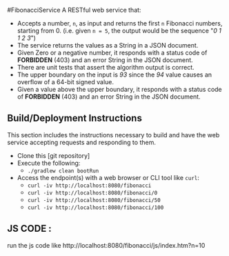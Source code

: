 #FibonacciService
A RESTful web service that:

 - Accepts a number, <code>n</code>, as input and returns the first <code>n</code> Fibonacci numbers, starting from 0.
   (i.e. given `n = 5`, the output would be the sequence "_0 1 1 2 3_")
 - The service returns the values as a String in a JSON document.
 - Given Zero or a negative number, it responds with a status code of __FORBIDDEN__ (403) and an error String in the JSON document.
 - There are unit tests that assert the algorithm output is correct.
 - The upper boundary on the input is _93_ since the _94_ value causes an overflow of a 64-bit signed value.
 - Given a value above the upper boundary, it responds with a status code of __FORBIDDEN__ (403) and an error String in the JSON document.

## Build/Deployment Instructions

This section includes the instructions necessary to build and have the web service accepting requests and responding to them.

 - Clone this [git repository]
 - Execute the following:
    - `./gradlew clean bootRun`
 - Access the endpoint(s) with a web browser or CLI tool like `curl`:
    - `curl -iv http://localhost:8080/fibonacci`
    - `curl -iv http://localhost:8080/fibonacci/0`
    - `curl -iv http://localhost:8080/fibonacci/50`
    - `curl -iv http://localhost:8080/fibonacci/100`


## JS CODE : 
run the js code like  http://localhost:8080/fibonacci/js/index.htm?n=10


